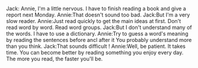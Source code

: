 <speak xmlns="http://www.w3.org/2001/10/synthesis" xmlns:mstts="http://www.w3.org/2001/mstts" xmlns:emo="http://www.w3.org/2009/10/emotionml" version="1.0" xml:lang="en-US"><voice name="zh-HK-WanLungNeural"><prosody rate="0%" pitch="10%">Jack: Annie, I&apos;m a little nervous. I have to finish reading a book and give a report next Monday.
Annie:That doesn&apos;t sound too bad.
Jack:But I&apos;m a very slow reader.
Annie:Just read quickly to get the main ideas at first. Don&apos;t read word by word. Read word groups.
Jack:But I don&apos;t understand many of the words. I have to use a dictionary.
Annie:Try to guess a word&apos;s meaning by reading the sentences before ancl after it You probably understand more than you think.
Jack:That sounds difficult !
Annie:Well, be patient. It takes time. You can become better by reading something you enjoy every day. The more you read, the faster you&apos;ll be.

</prosody></voice></speak>
